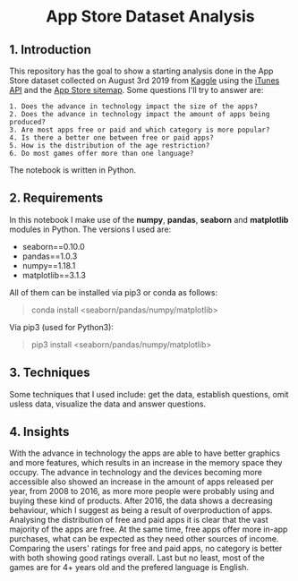 # <center>App Store Dataset Analysis</center>
 

## 1. Introduction
This repository has the goal to show a starting analysis done in the App Store dataset collected on August 3rd 2019 from [Kaggle](https://www.kaggle.com/tristan581/17k-apple-app-store-strategy-games) using the [iTunes API](https://affiliate.itunes.apple.com/resources/documentation/itunes-store-web-service-search-api/) and the [App Store sitemap](https://apps.apple.com/us/genre/ios-games/id6014).
  Some questions I'll try to answer are:

    1. Does the advance in technology impact the size of the apps?
    2. Does the advance in technology impact the amount of apps being produced?
    3. Are most apps free or paid and which category is more popular?
    4. Is there a better one between free or paid apps?
    5. How is the distribution of the age restriction?
    6. Do most games offer more than one language?
 
The notebook is written in Python.

## 2. Requirements
In this notebook I make use of the **numpy**, **pandas**, **seaborn** and **matplotlib** modules in Python. The versions I used are:
 - seaborn==0.10.0
 - pandas==1.0.3
 - numpy==1.18.1
 - matplotlib==3.1.3

All of them can be installed via pip3 or conda as follows:

 > conda install <seaborn/pandas/numpy/matplotlib>

Via pip3 (used for Python3):

 > pip3 install <seaborn/pandas/numpy/matplotlib>
 
## 3. Techniques
Some techniques that I used include: get the data, establish questions, omit usless data, visualize the data and answer questions.
 
## 4. Insights
With the advance in technology the apps are able to have better graphics and more features, which results in an increase in the memory space they occupy. The advance in technology and the devices becoming more accessible also showed an increase in the amount of apps released per year, from 2008 to 2016, as more more people were probably using and buying these kind of products. After 2016, the data shows a decreasing behaviour, which I suggest as being a result of overproduction of apps. Analysing the distribution of free and paid apps it is clear that the vast majority of the apps are free. At the same time, free apps offer more in-app purchases, what can be expected as they need other sources of income. Comparing the users' ratings for free and paid apps, no category is better with both showing good ratings overall. Last but no least, most of the games are for 4+ years old and the prefered language is English.
